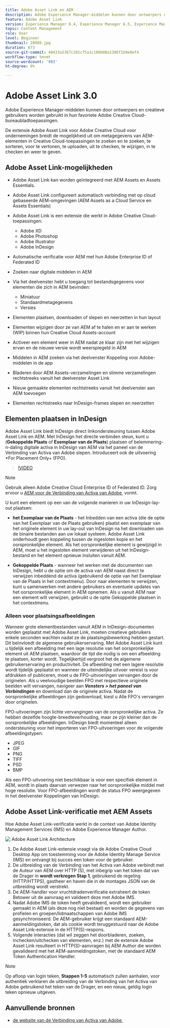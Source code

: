 ```yaml
---
title: Adobe Asset Link en AEM
description: Adobe Experience Manager-middelen kunnen door ontwerpers en creatieve gebruikers worden gebruikt in hun favoriete Adobe Creative Cloud-bureaubladtoepassingen. De extensie Adobe Asset Link voor Adobe Creative Cloud voor ondernemingen breidt de mogelijkheid uit om metagegevens van AEM-elementen te zoeken en te zoeken, te sorteren, voor te vertonen, te uploaden, te controleren, te wijzigen, in te checken en weer te geven in Creative Cloud-gereedschappen, zoals Adobe XD, Photoshop, InDesign en Illustrator.
feature: Adobe Asset Link
version: Experience Manager 6.4, Experience Manager 6.5, Experience Manager as a Cloud Service
topic: Content Management
role: User
level: Beginner
thumbnail: 28988.jpg
duration: 673
source-git-commit: 48433a5367c281cf5a1c106b08a1306f1b0e8ef4
workflow-type: tm+mt
source-wordcount: '983'
ht-degree: 0%

---
```



# Adobe Asset Link 3.0

Adobe Experience Manager-middelen kunnen door ontwerpers en creatieve gebruikers worden gebruikt in hun favoriete Adobe Creative Cloud-bureaubladtoepassingen.

De extensie Adobe Asset Link voor Adobe Creative Cloud voor ondernemingen breidt de mogelijkheid uit om metagegevens van AEM-elementen in Creative Cloud-toepassingen te zoeken en te zoeken, te sorteren, voor te vertonen, te uploaden, uit te checken, te wijzigen, in te checken en weer te geven.

## Adobe Asset Link-mogelijkheden

+ Adobe Asset Link kan worden geïntegreerd met AEM Assets en Assets Essentials.
+ Adobe Asset Link configureert automatisch verbinding met op cloud gebaseerde AEM-omgevingen (AEM Assets as a Cloud Service en Assets Essentials)
+ Adobe Asset Link is een extensie die werkt in Adobe Creative Cloud-toepassingen:

   + Adobe XD
   + Adobe Photoshop
   + Adobe Illustrator
   + Adobe InDesign

+ Automatische verificatie voor AEM met hun Adobe Enterprise ID of Federated ID
+ Zoeken naar digitale middelen in AEM
+ Via het deelvenster hebt u toegang tot bestandsgegevens voor elementen die zich in AEM bevinden:
   + Miniatuur
   + Standaardmetagegevens
   + Versies
+ Elementen plaatsen, downloaden of slepen en neerzetten in hun layout
+ Elementen wijzigen door ze van AEM af te halen en er aan te werken (WIP) binnen hun Creative Cloud Assets-account
+ Activeer een element weer in AEM nadat ze klaar zijn met het wijzigen ervan en de nieuwe versie wordt weerspiegeld in AEM
+ Middelen in AEM zoeken via het deelvenster Koppeling voor Adobe-middelen in de app
+ Bladeren door AEM Assets-verzamelingen en slimme verzamelingen rechtstreeks vanuit het deelvenster Asset Link
+ Nieuw gemaakte elementen rechtstreeks vanuit het deelvenster aan AEM toevoegen
+ Elementen rechtstreeks naar InDesign-frames slepen en neerzetten

## Elementen plaatsen in InDesign

Adobe Asset Link biedt InDesign direct linkondersteuning tussen Adobe Asset Link en AEM. Met InDesign het directe verbinden steun, kunt u (__Gekoppelde Plaats__ of __Exemplaar van de Plaats__) plaatsen of belemmering-n-daling digitale activa in InDesign van AEM via het paneel van de Verbinding van Activa van Adobe slepen. Introduceert ook de uitvoering *For Placement Only+ (FPO).

>[!VIDEO](https://video.tv.adobe.com/v/28988?quality=12&learn=on)

>[!NOTE]
>
>Gebruik alleen Adobe Creative Cloud Enterprise ID of Federated ID. Zorg ervoor u [&#x200B; AEM voor de Verbinding van Activa van Adobe &#x200B;](https://helpx.adobe.com/nl/enterprise/admin-guide.html/enterprise/using/adobe-asset-link.ug.html) vormt.

U kunt een element op een van de volgende manieren in uw InDesign-lay-out plaatsen:

+ **het Exemplaar van de Plaats** - het Inbedden van een activa (die de optie van het Exemplaar van de Plaats gebruiken) plaatst een exemplaar van het originele element in uw lay-out van InDesign na het downloaden van de binaire bestanden aan uw lokaal systeem. Adobe Asset Link onderhoudt geen koppeling tussen de ingesloten kopie en het oorspronkelijke element. Als het oorspronkelijke element is gewijzigd in AEM, moet u het ingesloten element verwijderen uit het InDesign-bestand en het element opnieuw insluiten vanuit AEM.

+ **Gekoppelde Plaats** - wanneer het werken met de documenten van InDesign, hebt u de optie om de activa van AEM naast direct te verwijzen inbeddend de activa (gebruikend de optie van het Exemplaar van de Plaats in het contextmenu). Door naar elementen te verwijzen, kunt u samenwerken met andere gebruikers en eventuele updates van het oorspronkelijke element in AEM opnemen. Als u vanuit AEM naar een element wilt verwijzen, gebruikt u de optie Gekoppelde plaatsen in het contextmenu.

### Alleen voor plaatsingsafbeeldingen

Wanneer grote elementbestanden vanuit AEM in InDesign-documenten worden geplaatst met Adobe Asset Link, moeten creatieve gebruikers enkele seconden wachten nadat ze de plaatsingsbewerking hebben gestart. Dit beïnvloedt de algemene gebruikerservaring. Met Adobe Asset Link kunt u tijdelijk een afbeelding met een lage resolutie van het oorspronkelijke element uit AEM plaatsen, waardoor de tijd die nodig is om een afbeelding te plaatsen, korter wordt. Tegelijkertijd vergroot het de algemene gebruikerservaring en productiviteit. De afbeelding met een lagere resolutie wordt tijdelijk geplaatst en wanneer de uiteindelijke uitvoer vereist is voor afdrukken of publiceren, moet u de FPO-uitvoeringen vervangen door de originelen. Als u veelvoudige beelden FPO met respectieve originele beelden wilt vervangen, navigeer aan **_Vensters > het paneel van Verbindingen_** en download dan de originele activa. Nadat de oorspronkelijke afbeeldingen zijn gedownload, kiest u Alle FPO&#39;s vervangen door originelen.

FPO-uitvoeringen zijn lichte vervangingen van de oorspronkelijke activa. Ze hebben dezelfde hoogte-breedteverhouding, maar ze zijn kleiner dan de oorspronkelijke afbeeldingen. InDesign biedt momenteel alleen ondersteuning voor het importeren van FPO-uitvoeringen voor de volgende afbeeldingstypen:

+ JPEG
+ GIF
+ PNG
+ TIFF
+ PSD
+ BMP

Als een FPO-uitvoering niet beschikbaar is voor een specifiek element in AEM, wordt in plaats daarvan verwezen naar het oorspronkelijke middel met hoge resolutie. Voor FPO-afbeeldingen wordt de status FPO weergegeven in het deelvenster Koppelingen van InDesign.

## Adobe Asset Link-verificatie met AEM Assets

Hoe Adobe Asset Link-verificatie werkt in de context van Adobe Identity Management Services (IMS) en Adobe Experience Manager Author.

![&#x200B; Adobe Asset Link Architecture &#x200B;](assets/adobe-asset-link-article-understand.png)

1. De Adobe Asset Link-extensie vraagt via de Adobe Creative Cloud Desktop App om toestemming voor de Adobe Identity Manage Service (IMS) en ontvangt bij succes een token voor de gebruiker.
1. De uitbreiding van de Verbinding van het Activa van Adobe verbindt met de Auteur van AEM over HTTP (S), met inbegrip van het token dat van de Drager in **wordt verkregen Stap 1**, gebruikend de regeling (HTTP/HTTPS), gastheer en haven die in de montages JSON van de uitbreiding wordt verstrekt.
1. De AEM-handler voor vruchtdradenverificatie extraheert de token Betower uit de aanvraag en valideert deze met Adobe IMS.
1. Nadat Adobe IMS de token heeft gevalideerd, wordt een gebruiker gemaakt in AEM (als deze nog niet bestaat) en worden de gegevens van profielen en groepen/lidmaatschappen van Adobe IMS gesynchroniseerd. De AEM-gebruiker krijgt een standaard AEM-aanmeldingstoken, dat als cookie wordt teruggestuurd naar de Adobe Asset Link-extensie in de HTTP(S)-respons.
1. Volgende interacties (dat wil zeggen het doorbladeren, zoeken, inchecken/uitchecken van elementen, enz.) met de extensie Adobe Asset Link resulteert in HTTP(S)-aanvragen bij AEM Author die worden gevalideerd met het AEM-aanmeldingstoken, met de standaard AEM Token Authentication Handler.

>[!NOTE]
>
>Op afloop van login teken, **Stappen 1-5** automatisch zullen aanhalen, voor authentiek verklaren de uitbreiding van de Verbinding van het Activa van Adobe gebruikend het teken van de Drager, en een nieuw, geldig login teken opnieuw uitgeven.

## Aanvullende bronnen

+ [&#x200B; de website van de Verbinding van Activa van Adobe &#x200B;](https://www.adobe.com/creativecloud/business/enterprise/adobe-asset-link.html)
